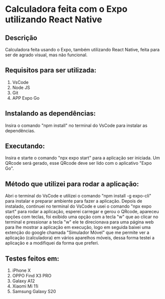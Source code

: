 # Calculadora feita com o Expo utilizando React Native

## Descrição 
Calculadora feita usando o Expo, também utilizando React Native, feita para ser de agrado visual, mas não funcional. 

## Requisitos para ser utilizada:
1. VsCode
2. Node JS
3. Git
4. APP Expo Go

## Instalando as dependências:
Insira o comando "npm install" no terminal do VsCode para instalar as dependências.

## Executando:
Insira e starte o comando "npx expo start" para a aplicação ser iniciada. Um QRcode será gerado, esse QRcode deve ser lido com o aplicativo "Expo Go".

## Método que utilizei para rodar a aplicação:
Abri o terminal do VsCode e utilizei o comando "npm install -g expo-cli" para instalar e preparar ambiente para fazer a aplicação. Depois de instalado, continuei no terminal do VsCode e usei o comando "npx expo start" para rodar a aplicação, esperei carregar e gerou o QRcode, apareceu opções com teclas, foi exibido uma opção com a tecla "w" que ao clicar no terminal e pressionar a tecla "w" ele te direcionava para uma página web para lhe mostrar a aplicação em execução, logo em seguida baixei uma extenção do google chamada "Simulador Móvel" que me permite ver a aplicação (calculadora) em vários aparelhos móveis, dessa forma testei a aplicação e a modifiquei da forma que preferi. 


## Testes feitos em:
1. iPhone X
2. OPPO Find X3 PRO
3. Galaxy A12
4. Xiaomi Mi 11i
5. Samsung Galaxy S20
